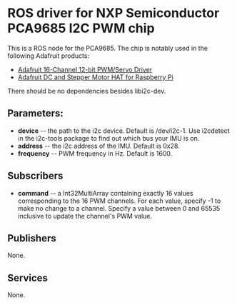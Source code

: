 # ROS driver for NXP Semiconductor PCA9685 I2C PWM chip

This is a ROS node for the PCA9685. The chip is notably used in the following Adafruit products:

* [Adafruit 16-Channel 12-bit PWM/Servo Driver](https://www.adafruit.com/product/815)
* [Adafruit DC and Stepper Motor HAT for Raspberry Pi](https://www.adafruit.com/product/2348)

There should be no dependencies besides libi2c-dev.

## Parameters:

* **device** -- the path to the i2c device. Default is /dev/i2c-1. Use i2cdetect in the i2c-tools package to find out which bus your IMU is on.
* **address** -- the i2c address of the IMU. Default is 0x28.
* **frequency** -- PWM frequency in Hz. Default is 1600.

## Subscribers
* **command** -- a Int32MultiArray containing exactly 16 values corresponding to the 16 PWM channels. For each value, specify -1 to make no change to a channel. Specify a value between 0 and 65535 inclusive to update the channel's PWM value.

## Publishers
None.

## Services
None.

